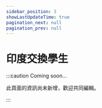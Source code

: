```yaml
---
sidebar_position: 3
showLastUpdateTime: true
pagination_next: null
pagination_prev: null
---
```


# 印度交換學生

:::caution Coming soon...

此頁面的資訊尚未新增，歡迎共同編輯。

:::